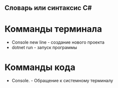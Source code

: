 ## Словарь или синтаксис C#

# Комманды терминала

* Console new line - создание нового проекта
* dotnet run - запуск программы

# Комманды кода

* Console. - Обращение к системному терминалу

